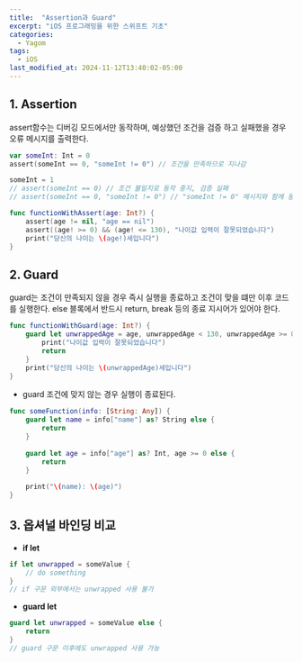```yaml
---
title:  "Assertion과 Guard"
excerpt: "iOS 프로그래밍을 위한 스위프트 기초"
categories:
  - Yagom
tags:
  - iOS
last_modified_at: 2024-11-12T13:40:02-05:00
---
```


## 1. Assertion
assert함수는 디버깅 모드에서만 동작하며, 예상했던 조건을 검증 하고 실패했을 경우 오류 메시지를 출력한다.
```swift
var someInt: Int = 0
assert(someInt == 0, "someInt != 0") // 조건을 만족하므로 지나감

someInt = 1
// assert(someInt == 0) // 조건 불일치로 동작 중지, 검증 실패
// assert(someInt == 0, "someInt != 0") // "someInt != 0" 메시지와 함께 동작 중지
```

```swift
func functionWithAssert(age: Int?) {
    assert(age != nil, "age == nil")
    assert((age! >= 0) && (age! <= 130), "나이값 입력이 잘못되었습니다")
    print("당신의 나이는 \(age!)세입니다")
}
```

## 2. Guard
guard는 조건이 만족되지 않을 경우 즉시 실행을 종료하고 조건이 맞을 떄만 이후 코드를 실행한다. 
else 블록에서 반드시 return, break 등의 종료 지시어가 있어야 한다.

```swift
func functionWithGuard(age: Int?) {
    guard let unwrappedAge = age, unwrappedAge < 130, unwrappedAge >= 0 else {
        print("나이값 입력이 잘못되었습니다")
        return
    }
    print("당신의 나이는 \(unwrappedAge)세입니다")
}
```
- guard 조건에 맞지 않는 경우 실행이 종료된다.

```swift
func someFunction(info: [String: Any]) {
    guard let name = info["name"] as? String else {
        return
    }
    
    guard let age = info["age"] as? Int, age >= 0 else {
        return
    }
    
    print("\(name): \(age)")
}
```

## 3. 옵셔널 바인딩 비교
- **if let**
```swift
if let unwrapped = someValue {
    // do something
}
// if 구문 외부에서는 unwrapped 사용 불가
```

- **guard let**
```swift
guard let unwrapped = someValue else {
    return
}
// guard 구문 이후에도 unwrapped 사용 가능
```